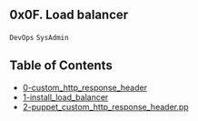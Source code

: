 ## 0x0F. Load balancer
 ``DevOps`` ``SysAdmin``

 ## Table of Contents

 - [0-custom_http_response_header](.#)
 - [1-install_load_balancer](.#)
 - [2-puppet_custom_http_response_header.pp](.#)